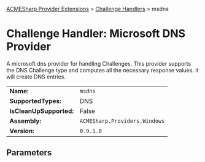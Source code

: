﻿[ACMESharp Provider Extensions](../) > [Challenge Handlers](./) > msdns

# Challenge Handler: Microsoft DNS Provider

A microsoft dns provider for handling Challenges. This provider supports the DNS Challenge type and computes all the necessary response values. It will create DNS entries.

| | |
|-|-|
| **Name:** | `msdns`
| **SupportedTypes:** | DNS
| **IsCleanUpSupported:** | False
| **Assembly:** | `ACMESharp.Providers.Windows`
| **Version:** | `0.9.1.0`

## Parameters
